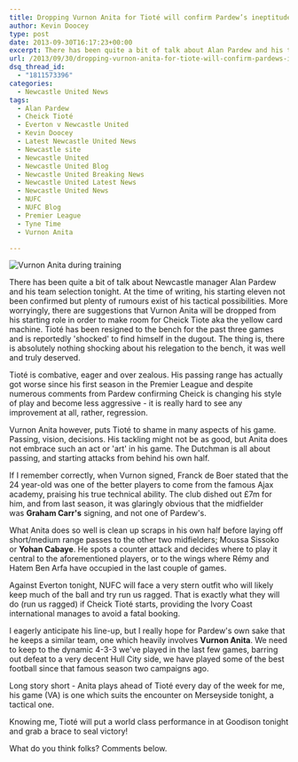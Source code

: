 ```yaml
---
title: Dropping Vurnon Anita for Tioté will confirm Pardew’s ineptitude
author: Kevin Doocey
type: post
date: 2013-09-30T16:17:23+00:00
excerpt: There has been quite a bit of talk about Alan Pardew and his team selection tonight, moreso; rumours hinting at the exclusion of Vurnon Anita.
url: /2013/09/30/dropping-vurnon-anita-for-tiote-will-confirm-pardews-ineptitude/
dsq_thread_id:
  - "1811573396"
categories:
  - Newcastle United News
tags:
  - Alan Pardew
  - Cheick Tioté
  - Everton v Newcastle United
  - Kevin Doocey
  - Latest Newcastle United News
  - Newcastle site
  - Newcastle United
  - Newcastle United Blog
  - Newcastle United Breaking News
  - Newcastle United Latest News
  - Newcastle United News
  - NUFC
  - NUFC Blog
  - Premier League
  - Tyne Time
  - Vurnon Anita

---
```

![Vurnon Anita during training](http://www.tynetime.com/wp-content/uploads/2013/09/Vurnon-Anita-Newcastle-United.jpg "Anita - Has improved the team as unit since first team arrival")

There has been quite a bit of talk about Newcastle manager Alan Pardew and his team selection tonight. At the time of writing, his starting eleven not been confirmed but plenty of rumours exist of his tactical possibilities. More worryingly, there are suggestions that Vurnon Anita will be dropped from his starting role in order to make room for Cheick Tiote aka the yellow card machine. Tioté has been resigned to the bench for the past three games and is reportedly 'shocked' to find himself in the dugout. The thing is, there is absolutely nothing shocking about  his relegation to the bench, it was well and truly deserved.

Tioté is combative, eager and over zealous. His passing range has actually got worse since his first season in the Premier League and despite numerous comments from Pardew confirming Cheick is changing his style of play and become less aggressive - it is really hard to see any improvement at all, rather, regression.

Vurnon Anita however, puts Tioté to shame in many aspects of his game. Passing, vision, decisions. His tackling might not be as good, but Anita does not embrace such an act or 'art' in his game. The Dutchman is all about passing, and starting attacks from behind his own half.

If I remember correctly, when Vurnon signed, Franck de Boer stated that the 24 year-old was one of the better players to come from the famous Ajax academy, praising his true technical ability. The club dished out £7m for him, and from last season, it was glaringly obvious that the midfielder was **Graham Carr's** signing, and not one of Pardew's.

What Anita does so well is clean up scraps in his own half before laying off short/medium range passes to the other two midfielders; Moussa Sissoko or **Yohan Cabaye**. He spots a counter attack and decides where to play it central to the aforementioned players, or to the wings where Rémy and Hatem Ben Arfa have occupied in the last couple of games.

Against Everton tonight, NUFC will face a very stern outfit who will likely keep much of the ball and try run us ragged. That is exactly what they will do (run us ragged) if Cheick Tioté starts, providing the Ivory Coast international manages to avoid a fatal booking.

I eagerly anticipate his line-up, but I really hope for Pardew's own sake that he keeps a similar team, one which heavily involves **Vurnon Anita**. We need to keep to the dynamic 4-3-3 we've played in the last few games, barring out defeat to a very decent Hull City side, we have played some of the best football since that famous season two campaigns ago.

Long story short - Anita plays ahead of Tioté every day of the week for me, his game (VA) is one which suits the encounter on Merseyside tonight, a tactical one.

Knowing me, Tioté will put a world class performance in at Goodison tonight and grab a brace to seal victory!

What do you think folks? Comments below.
